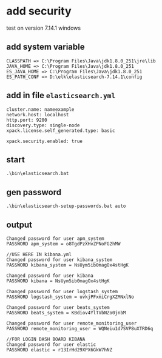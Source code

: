 # add security

test on version 7.14.1 windows

## add system variable

````
CLASSPATH => C:\Program Files\Java\jdk1.8.0_251\jre\lib
JAVA_HOME => C:\Program Files\Java\jdk1.8.0_251
ES_JAVA_HOME => C:\Program Files\Java\jdk1.8.0_251
ES_PATH_CONF => D:\elk\elasticsearch-7.14.1\config
````

## add in file `elasticsearch.yml`

````
cluster.name: nameexample
network.host: localhost
http.port: 9200
discovery.type: single-node
xpack.license.self_generated.type: basic

xpack.security.enabled: true 
````

## start

````
.\bin\elasticsearch.bat
````

## gen password

````
.\bin\elasticsearch-setup-passwords.bat auto
````

## output

````
Changed password for user apm_system
PASSWORD apm_system = o8TgdPzXHvZPNoFG2hMW

//USE HERE IN kibana.yml
Changed password for user kibana_system
PASSWORD kibana_system = NsUym5ib0magOx4stHgK

Changed password for user kibana
PASSWORD kibana = NsUym5ib0magOx4stHgK

Changed password for user logstash_system
PASSWORD logstash_system = uvkjPFxmiCrgXZMNxlNo

Changed password for user beats_system
PASSWORD beats_system = KBdiov4YlTVbNZo0jnbM

Changed password for user remote_monitoring_user
PASSWORD remote_monitoring_user = WQNeiu1d7SVP8uXTRD6q

//FOR LOGIN DASH BOARD KIBANA
Changed password for user elastic
PASSWORD elastic = r13IrHd29XPX6GkW7hNZ
````
